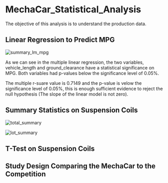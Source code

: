 # MechaCar_Statistical_Analysis

The objective of this analysis is to understand the production data.

## Linear Regression to Predict MPG

![summary_lm_mpg](https://user-images.githubusercontent.com/97328622/168376260-c7695196-927d-4818-b5a5-10badd9a45b1.png)

As we can see in the multiple linear regression, the two variables, vehicle_length and ground_clearance have a statistical significance on MPG. Both variables had p-values below the significance level of 0.05%.

The multiple r-suare value is 0.7149 and the p-value is velow the significance level of 0.05%, this is enough sufficient evidence to reject the null hypothesis (The slope of the linear model is not zero).

## Summary Statistics on Suspension Coils

![total_summary](https://user-images.githubusercontent.com/97328622/168377290-a9bc2721-0db5-4e8d-9979-079e773f2939.png)

![lot_summary](https://user-images.githubusercontent.com/97328622/168377313-a80f72e4-269d-4fa0-a3e9-536141d253a9.png)


## T-Test on Suspension Coils

## Study Design Comparing the MechaCar to the Competition
